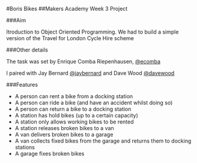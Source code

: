 #Boris Bikes
##Makers Academy Week 3 Project


###Aim

Itroduction to Object Oriented Programming. 
We had to build a simple version of the Travel for London Cycle Hire scheme

###Other details

The task was set by Enrique Comba Riepenhausen, [@ecomba](http://www.github.com/ecomba)

I paired with Jay Bernard [@jaybernard](http://www.https://github.com/N0Hands) and Dave Wood [@davewood](http://www.github.com/davwood)

###Features

* A person can rent a bike from a docking station
* A person can ride a bike (and have an accident whilst doing so)
* A person can return a bike to a docking station
* A station has hold bikes (up to a certain capacity)
* A station only allows working bikes to be rented
* A station releases broken bikes to a van
* A van delivers broken bikes to a garage
* A van collects fixed bikes from the garage and returns them to docking stations
* A garage fixes broken bikes
